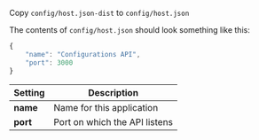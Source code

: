 Copy `config/host.json-dist` to `config/host.json`

The contents of `config/host.json` should look something like this:

```javascript
{
    "name": "Configurations API",
    "port": 3000
}
```

Setting | Description
--- | --- 
**name** | Name for this application
**port** | Port on which the API listens

